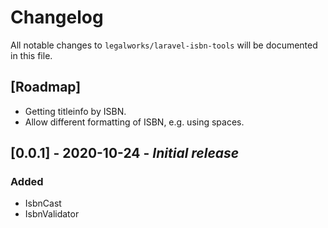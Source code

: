 # Changelog

All notable changes to `legalworks/laravel-isbn-tools` will be documented in this file.

## [Roadmap]
- Getting titleinfo by ISBN.
- Allow different formatting of ISBN, e.g. using spaces.

## [0.0.1] - 2020-10-24 - *Initial release*
### Added
- IsbnCast
- IsbnValidator
